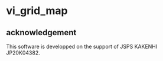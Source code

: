# vi_grid_map
## acknowledgement
This software is developped on the support of JSPS KAKENHI JP20K04382.
